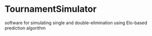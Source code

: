 # TournamentSimulator
 software for simulating single and double-elimination using Elo-based prediction algorithm
